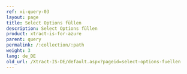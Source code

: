 ```yaml
---
ref: xi-query-03
layout: page
title: Select Options füllen
description: Select Options füllen
product: xtract-is-for-azure
parent: query
permalink: /:collection/:path
weight: 3
lang: de_DE
old_url: /Xtract-IS-DE/default.aspx?pageid=select-options-fuellen
---
```

